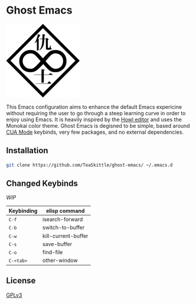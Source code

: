 # Ghost Emacs

<img src="ghost/logo.png" alt="logo" width="200"/>

This Emacs configuration aims to enhance the default Emacs expericine without requiring the user to go through a steep learning curve in order to enjoy using Emacs. It is heavily inspired by the [Howl editor](https://howl.io/) and uses the Monokai color theme. Ghost Emacs is degisned to be simple, based around [CUA Mode](https://www.emacswiki.org/emacs/CuaMode) keybinds, very few packages, and no external dependencies. 

## Installation

``` sh
git clone https://github.com/TeaSkittle/ghost-emacs/ ~/.emacs.d
```

## Changed Keybinds

*WIP*

| Keybinding        | elisp command                        |  
|-------------------|--------------------------------------|
| `C-f`             | isearch-forward                      |  
| `C-b`             | switch-to-buffer                     |  
| `C-w`             | kill-current-buffer                  |  
| `C-s`             | save-buffer                          |  
| `C-o`             | find-file                            | 
| `C-<tab>`         | other-window                         |  

## License
[GPLv3](https://choosealicense.com/licenses/gpl-3.0/)
